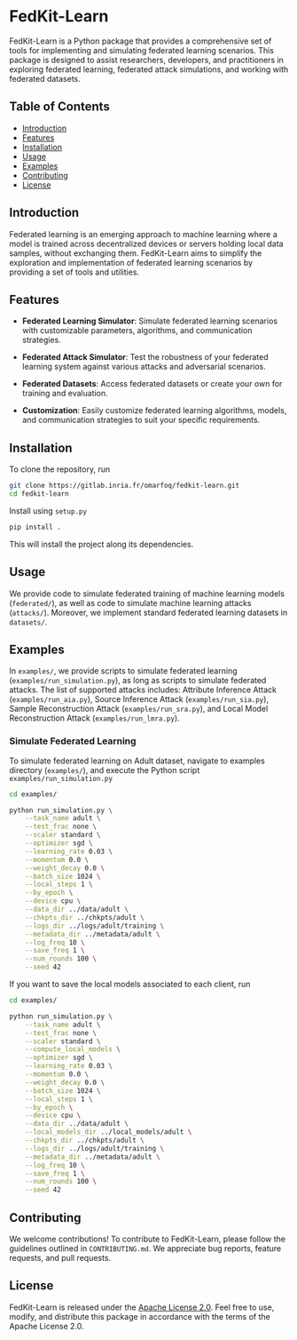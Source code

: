 # FedKit-Learn

FedKit-Learn is a Python package that provides a comprehensive set of tools for
implementing and simulating federated learning scenarios. 
This package is designed to assist researchers, developers, and practitioners in 
exploring federated learning, federated attack simulations, and working with federated datasets.

## Table of Contents

- [Introduction](#introduction)
- [Features](#features)
- [Installation](#installation)
- [Usage](#usage)
- [Examples](#Examples)
- [Contributing](#Contributing)
- [License](#License)

## Introduction 

Federated learning is an emerging approach to machine learning where a model is trained
across decentralized devices or servers holding local data samples, without exchanging them.
FedKit-Learn aims to simplify the exploration and implementation of federated learning 
scenarios by providing a set of tools and utilities.

## Features 

* **Federated Learning Simulator**: Simulate federated learning scenarios with customizable parameters, algorithms, and communication strategies.

* **Federated Attack Simulator**: Test the robustness of your federated learning system against various attacks and adversarial scenarios.

* **Federated Datasets**: Access federated datasets or create your own for training and evaluation.

* **Customization**: Easily customize federated learning algorithms, models, and communication strategies to suit your specific requirements.

## Installation

To clone the repository, run
```bash
git clone https://gitlab.inria.fr/omarfoq/fedkit-learn.git
cd fedkit-learn
```
Install using `setup.py`
```bash
pip install .
```
This will install the project along its dependencies. 

## Usage 
We provide code to simulate federated training of machine learning models (`federated/`), as well as code to simulate 
machine learning attacks (`attacks/`). Moreover, we implement standard federated learning datasets in `datasets/`. 

## Examples
In `examples/`, we provide scripts to simulate federated learning (`examples/run_simulation.py`), 
as long as scripts to simulate federated attacks. The list of supported attacks includes:
Attribute Inference Attack (`examples/run_aia.py`), Source Inference Attack (`examples/run_sia.py`), 
Sample Reconstruction Attack (`examples/run_sra.py`), and Local Model Reconstruction Attack (`examples/run_lmra.py`). 

### Simulate Federated Learning
To simulate federated learning on Adult dataset, navigate to examples directory (`examples/`), and execute 
the Python script `examples/run_simulation.py` 
```bash
cd examples/

python run_simulation.py \
    --task_name adult \
    --test_frac none \
    --scaler standard \
    --optimizer sgd \
    --learning_rate 0.03 \
    --momentum 0.0 \
    --weight_decay 0.0 \
    --batch_size 1024 \
    --local_steps 1 \
    --by_epoch \
    --device cpu \
    --data_dir ../data/adult \
    --chkpts_dir ../chkpts/adult \
    --logs_dir ../logs/adult/training \
    --metadata_dir ../metadata/adult \
    --log_freq 10 \
    --save_freq 1 \
    --num_rounds 100 \
    --seed 42 
```

If you want to save the local models associated to each client, run 

```bash
cd examples/

python run_simulation.py \
    --task_name adult \
    --test_frac none \
    --scaler standard \
    --compute_local_models \
    --optimizer sgd \
    --learning_rate 0.03 \
    --momentum 0.0 \
    --weight_decay 0.0 \
    --batch_size 1024 \
    --local_steps 1 \
    --by_epoch \
    --device cpu \
    --data_dir ../data/adult \
    --local_models_dir ../local_models/adult \
    --chkpts_dir ../chkpts/adult \
    --logs_dir ../logs/adult/training \
    --metadata_dir ../metadata/adult \
    --log_freq 10 \
    --save_freq 1 \
    --num_rounds 100 \
    --seed 42 
```



## Contributing
We welcome contributions! To contribute to FedKit-Learn, please follow the guidelines 
outlined in `CONTRIBUTING.md`.
We appreciate bug reports, feature requests, and pull requests.

## License
FedKit-Learn is released under the [Apache License 2.0](LICENSE). Feel free to use, modify, 
and distribute this package in accordance with the terms of the Apache License 2.0.